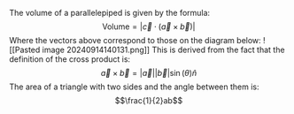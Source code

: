 The volume of a parallelepiped is given by the formula:
$$\text{Volume}=|\vec{c}\cdot(\vec{a}\times \vec{b})|$$
Where the vectors above correspond to those on the diagram below:
![[Pasted image 20240914140131.png]]
This is derived from the fact that the definition of the cross product is:
$$\vec{a}\times\vec{b}=|\vec{a}||\vec{b}|\sin(\theta) \hat{n}$$
The area of a triangle with two sides and the angle between them is:
$$\frac{1}{2}ab$$